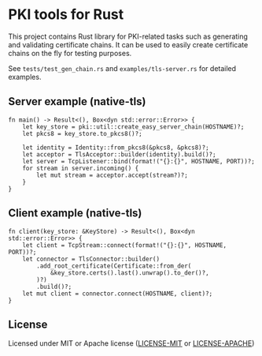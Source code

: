 # PKI tools for Rust

This project contains Rust library for PKI-related tasks such as generating and validating certificate chains.
It can be used to easily create certificate chains on the fly for testing purposes.

See `tests/test_gen_chain.rs` and `examples/tls-server.rs` for detailed examples. 

## Server example (native-tls)

```rust,no_run,ignore
fn main() -> Result<(), Box<dyn std::error::Error>> {
    let key_store = pki::util::create_easy_server_chain(HOSTNAME)?;
    let pkcs8 = key_store.to_pkcs8()?;

    let identity = Identity::from_pkcs8(&pkcs8, &pkcs8)?;
    let acceptor = TlsAcceptor::builder(identity).build()?;
    let server = TcpListener::bind(format!("{}:{}", HOSTNAME, PORT))?;
    for stream in server.incoming() {
        let mut stream = acceptor.accept(stream?)?;
    }
}
```

## Client example (native-tls)

```rust,no_run,ignore
fn client(key_store: &KeyStore) -> Result<(), Box<dyn std::error::Error>> {
    let client = TcpStream::connect(format!("{}:{}", HOSTNAME, PORT))?;
    let connector = TlsConnector::builder()
        .add_root_certificate(Certificate::from_der(
            &key_store.certs().last().unwrap().to_der()?,
        )?)
        .build()?;
    let mut client = connector.connect(HOSTNAME, client)?;
}
```

## License

Licensed under MIT or Apache license ([LICENSE-MIT](https://opensource.org/licenses/MIT) or [LICENSE-APACHE](https://opensource.org/licenses/Apache-2.0))
